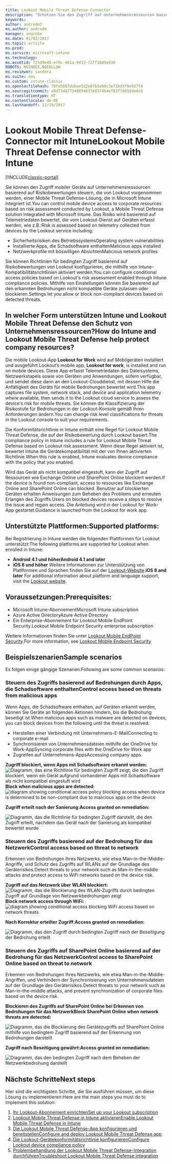 ```yaml
---
title: Lookout Mobile Threat Defense-Connector
description: "Schützen Sie den Zugriff auf Unternehmensressourcen basierend auf dem Gerät, Netzwerk und Anwendungsrisiko mithilfe des Lookout Mobile Threat Defense-Connectors und Intune."
keywords: 
author: andredm7
ms.author: andredm
manager: angrobe
ms.date: 01/03/2017
ms.topic: article
ms.prod: 
ms.service: microsoft-intune
ms.technology: 
ms.assetid: 725d9e40-e70c-461a-9413-72ff1b89a938
ROBOTS: NOINDEX,NOFOLLOW
ms.reviewer: sandera
ms.suite: ems
ms.custom: intune-classic
ms.openlocfilehash: 70fe5087dabae5d2eb7b3e60c3e716d3f0e927f8
ms.sourcegitcommit: a9d734877340894637e03f4b4ef83f7d01ddedc8
ms.translationtype: HT
ms.contentlocale: de-DE
ms.lasthandoff: 12/19/2017
---
```

# <a name="lookout-mobile-threat-defense-connector-with-intune"></a><span data-ttu-id="6c078-103">Lookout Mobile Threat Defense-Connector mit Intune</span><span class="sxs-lookup"><span data-stu-id="6c078-103">Lookout Mobile Threat Defense connector with Intune</span></span>

[!INCLUDE[classic-portal](../includes/classic-portal.md)]

<span data-ttu-id="6c078-104">Sie können den Zugriff mobiler Geräte auf Unternehmensressourcen basierend auf Risikobewertungen steuern, die von Lookout vorgenommen werden, einer Mobile Threat Defense-Lösung, die in Microsoft Intune integriert ist.</span><span class="sxs-lookup"><span data-stu-id="6c078-104">You can control mobile device access to corporate resources based on risk assessment conducted by Lookout, a Mobile Threat Defense solution integrated with Microsoft Intune.</span></span> <span data-ttu-id="6c078-105">Das Risiko wird basierend auf Telemetriedaten bewertet, die vom Lookout-Dienst auf Geräten erfasst werden, wie z.B.:</span><span class="sxs-lookup"><span data-stu-id="6c078-105">Risk is assessed based on telemetry collected from devices by the Lookout service including:</span></span>
- <span data-ttu-id="6c078-106">Sicherheitsrisiken des Betriebssystems</span><span class="sxs-lookup"><span data-stu-id="6c078-106">Operating system vulnerabilities</span></span>
- <span data-ttu-id="6c078-107">Installierte Apps, die Schadsoftware enthalten</span><span class="sxs-lookup"><span data-stu-id="6c078-107">Malicious apps installed</span></span>
- <span data-ttu-id="6c078-108">Netzwerkprofile mit böswilligen Absichten</span><span class="sxs-lookup"><span data-stu-id="6c078-108">Malicious network profiles</span></span>

<span data-ttu-id="6c078-109">Sie können Richtlinien für bedingten Zugriff basierend auf Risikobewertungen von Lookout konfigurieren, die mithilfe von Intune-Kompatibilitätsrichtlinien aktiviert werden.</span><span class="sxs-lookup"><span data-stu-id="6c078-109">You can  configure conditional access policies based on Lookout's risk assessment enabled through Intune compliance policies.</span></span> <span data-ttu-id="6c078-110">Mithilfe von Einstellungen können Sie basierend auf den erkannten Bedrohungen nicht kompatible Geräte zulassen oder blockieren.</span><span class="sxs-lookup"><span data-stu-id="6c078-110">Settings let you allow or block non-compliant devices based on detected threats.</span></span>

## <a name="how-do-intune-and-lookout-mobile-threat-defense-help-protect-company-resources"></a><span data-ttu-id="6c078-111">In welcher Form unterstützen Intune und Lookout Mobile Threat Defense den Schutz von Unternehmensressourcen?</span><span class="sxs-lookup"><span data-stu-id="6c078-111">How do Intune and Lookout Mobile Threat Defense help protect company resources?</span></span>
<span data-ttu-id="6c078-112">Die mobile Lookout-App **Lookout for Work** wird auf Mobilgeräten installiert und ausgeführt.</span><span class="sxs-lookup"><span data-stu-id="6c078-112">Lookout’s mobile app, **Lookout for work**, is installed and run on mobile devices.</span></span> <span data-ttu-id="6c078-113">Diese App erfasst Telemetriedaten des Dateisystems, Netzwerkstapels sowie von Geräten und Anwendungen, sofern verfügbar, und sendet diese dann an den Lookout-Clouddienst, mit dessen Hilfe die Anfälligkeit des Geräts für mobile Bedrohungen bewertet wird.</span><span class="sxs-lookup"><span data-stu-id="6c078-113">This app captures file system, network stack, and device and application telemetry where available, then sends it to the Lookout cloud service to assess the device's risk for mobile threats.</span></span> <span data-ttu-id="6c078-114">Sie können die Klassifizierung der Risikostufe für Bedrohungen in der Lookout-Konsole gemäß Ihren Anforderungen ändern.</span><span class="sxs-lookup"><span data-stu-id="6c078-114">You can change risk level classifications for threats in the Lookout console to suit your requirements.</span></span>  

<span data-ttu-id="6c078-115">Die Konformitätsrichtlinie in Intune enthält eine Regel für Lookout Mobile Threat Defense, die auf der Risikobewertung durch Lookout basiert.</span><span class="sxs-lookup"><span data-stu-id="6c078-115">The compliance policy in Intune includes a rule for Lookout Mobile Threat Defense based on Lookout risk assessment.</span></span> <span data-ttu-id="6c078-116">Wenn diese Regel aktiviert ist, bewertet Intune die Gerätekompatibilität mit der von Ihnen aktivierten Richtlinie.</span><span class="sxs-lookup"><span data-stu-id="6c078-116">When this rule is enabled, Intune evaluates device compliance with the policy that you enabled.</span></span>

<span data-ttu-id="6c078-117">Wird das Gerät als nicht kompatibel eingestuft, kann der Zugriff auf Ressourcen wie Exchange Online und SharePoint Online blockiert werden.</span><span class="sxs-lookup"><span data-stu-id="6c078-117">If the device is found non-compliant, access to resources like Exchange Online and SharePoint Online can blocked.</span></span> <span data-ttu-id="6c078-118">Benutzer auf blockierten Geräten erhalten Anweisungen zum Beheben des Problems und erneuten Erlangen des Zugriffs.</span><span class="sxs-lookup"><span data-stu-id="6c078-118">Users on blocked devices receive a steps to resolve the issue and regain access.</span></span> <span data-ttu-id="6c078-119">Die Anleitung wird in der Lookout for Work-App gestartet.</span><span class="sxs-lookup"><span data-stu-id="6c078-119">Guidance is launched from the Lookout for work app.</span></span>

## <a name="supported-platforms"></a><span data-ttu-id="6c078-120">Unterstützte Plattformen:</span><span class="sxs-lookup"><span data-stu-id="6c078-120">Supported platforms:</span></span>
<span data-ttu-id="6c078-121">Bei Registrierung in Intune werden die folgenden Plattformen für Lookout unterstützt:</span><span class="sxs-lookup"><span data-stu-id="6c078-121">The following platforms are supported for Lookout when enrolled in Intune:</span></span>
* <span data-ttu-id="6c078-122">**Android 4.1 und höher**</span><span class="sxs-lookup"><span data-stu-id="6c078-122">**Android 4.1 and later**</span></span>
* <span data-ttu-id="6c078-123">**iOS 8 und höher** Weitere Informationen zur Unterstützung von Plattformen und Sprachen finden Sie auf der [Lookout-Website](https://personal.support.lookout.com/hc/articles/114094140253).</span><span class="sxs-lookup"><span data-stu-id="6c078-123">**iOS 8 and later** For additional information about platform and language support, visit the [Lookout website](https://personal.support.lookout.com/hc/articles/114094140253).</span></span>

## <a name="prerequisites"></a><span data-ttu-id="6c078-124">Voraussetzungen:</span><span class="sxs-lookup"><span data-stu-id="6c078-124">Prerequisites:</span></span>
* <span data-ttu-id="6c078-125">Microsoft Intune-Abonnement</span><span class="sxs-lookup"><span data-stu-id="6c078-125">Microsoft Intune subscription</span></span>
* <span data-ttu-id="6c078-126">Azure Active Directory</span><span class="sxs-lookup"><span data-stu-id="6c078-126">Azure Active Directory</span></span>
* <span data-ttu-id="6c078-127">Ein Enterprise-Abonnement für Lookout Mobile EndPoint Security.</span><span class="sxs-lookup"><span data-stu-id="6c078-127">Lookout Mobile Endpoint Security enterprise subscription</span></span>  

<span data-ttu-id="6c078-128">Weitere Informationen finden Sie unter [Lookout Mobile EndPoint Security](https://www.lookout.com/products/mobile-endpoint-security).</span><span class="sxs-lookup"><span data-stu-id="6c078-128">For more information, see [Lookout Mobile Endpoint Security](https://www.lookout.com/products/mobile-endpoint-security)</span></span>

## <a name="sample-scenarios"></a><span data-ttu-id="6c078-129">Beispielszenarien</span><span class="sxs-lookup"><span data-stu-id="6c078-129">Sample scenarios</span></span>
<span data-ttu-id="6c078-130">Es folgen einige gängige Szenarien:</span><span class="sxs-lookup"><span data-stu-id="6c078-130">Following are some common scenarios:</span></span>

### <a name="control-access-based-on-threats-from-malicious-apps"></a><span data-ttu-id="6c078-131">Steuern des Zugriffs basierend auf Bedrohungen durch Apps, die Schadsoftware enthalten</span><span class="sxs-lookup"><span data-stu-id="6c078-131">Control access based on threats from malicious apps</span></span>
<span data-ttu-id="6c078-132">Wenn Apps, die Schadsoftware enthalten, auf Geräten erkannt werden, können Sie Geräte an folgenden Aktionen hindern, bis die Bedrohung beseitigt ist:</span><span class="sxs-lookup"><span data-stu-id="6c078-132">When malicious apps such as malware are detected on devices, you can block devices from the following until the threat is resolved:</span></span>
* <span data-ttu-id="6c078-133">Herstellen einer Verbindung mit Unternehmens-E-Mail</span><span class="sxs-lookup"><span data-stu-id="6c078-133">Connecting to corporate e-mail</span></span>
* <span data-ttu-id="6c078-134">Synchronisieren von Unternehmensdateien mithilfe der OneDrive for Work-App</span><span class="sxs-lookup"><span data-stu-id="6c078-134">Syncing corporate files with the OneDrive for Work app</span></span>
* <span data-ttu-id="6c078-135">Zugreifen auf Unternehmens-Apps</span><span class="sxs-lookup"><span data-stu-id="6c078-135">Accessing company apps</span></span>

<span data-ttu-id="6c078-136">**Zugriff blockiert, wenn Apps mit Schadsoftware erkannt werden:**
![Diagramm, das eine Richtlinie für bedingten Zugriff zeigt, die den Zugriff blockiert, wenn ein Gerät aufgrund vorhandener Apps mit Schadsoftware als nicht kompatibel eingestuft wird](../media/mtp/malicious-apps-blocked.png)</span><span class="sxs-lookup"><span data-stu-id="6c078-136">**Block when malicious apps are detected:**
![diagram showing conditional access policy blocking access when device is determined to be non-compliant due to malicious apps on the device](../media/mtp/malicious-apps-blocked.png)</span></span>

<span data-ttu-id="6c078-137">**Zugriff erteilt nach der Sanierung:**</span><span class="sxs-lookup"><span data-stu-id="6c078-137">**Access granted on remediation:**</span></span>

![Diagramm, das die Richtlinie für bedingten Zugriff darstellt, die den Zugriff erteilt, nachdem das Gerät nach der Sanierung als kompatibel bewertet wurde](../media/mtp/malicious-apps-unblocked.png)

### <a name="control-access-based-on-threat-to-network"></a><span data-ttu-id="6c078-139">Steuern des Zugriffs basierend auf der Bedrohung für das Netzwerk</span><span class="sxs-lookup"><span data-stu-id="6c078-139">Control access based on threat to network</span></span>
<span data-ttu-id="6c078-140">Erkennen von Bedrohungen Ihres Netzwerks, wie etwa Man-in-the-Middle-Angriffe, und Schutz des Zugriffs auf WLANs auf der Grundlage des Geräterisikos.</span><span class="sxs-lookup"><span data-stu-id="6c078-140">Detect threats to your network such as Man-in-the-middle attacks and protect access to WiFi networks based on the device risk.</span></span>

<span data-ttu-id="6c078-141">**Zugriff auf das Netzwerk über WLAN blockiert:**
![Diagramm, das die Blockierung des WLAN-Zugriffs durch bedingten Zugriff auf Grundlage von Netzwerkbedrohungen zeigt](../media/mtp/network-wifi-blocked.png)</span><span class="sxs-lookup"><span data-stu-id="6c078-141">**Block network access through WiFi:**
![diagram showing conditional access blocking WiFi access based on network threats](../media/mtp/network-wifi-blocked.png)</span></span>

<span data-ttu-id="6c078-142">**Nach Korrektur erteilter Zugriff:**</span><span class="sxs-lookup"><span data-stu-id="6c078-142">**Access granted on remediation:**</span></span>

![Diagramm, das den Zugriff durch bedingten Zugriff nach der Beseitigung der Bedrohung erteilt](../media/mtp/network-wifi-unblocked.png)
### <a name="control-access-to-sharepoint-online-based-on-threat-to-network"></a><span data-ttu-id="6c078-144">Steuern des Zugriffs auf SharePoint Online basierend auf der Bedrohung für das Netzwerk</span><span class="sxs-lookup"><span data-stu-id="6c078-144">Control access to SharePoint Online based on threat to network</span></span>

<span data-ttu-id="6c078-145">Erkennen von Bedrohungen Ihres Netzwerks, wie etwa Man-in-the-Middle-Angriffen, und Verhindern der Synchronisierung von Unternehmensdateien auf der Grundlage des Geräterisikos.</span><span class="sxs-lookup"><span data-stu-id="6c078-145">Detect threats to your network such as Man-in-the-middle attacks, and prevent synchronization of corporate files based on the device risk.</span></span>

<span data-ttu-id="6c078-146">**Blockieren des Zugriffs auf SharePoint Online bei Erkennen von Bedrohungen für das Netzwerk**</span><span class="sxs-lookup"><span data-stu-id="6c078-146">**Block SharePoint Online when network threats are detected:**</span></span>

![Diagramm, das die Blockierung des Gerätezugriffs auf SharePoint Online mithilfe von bedingtem Zugriff basierend auf der Erkennung von Bedrohungen darstellt](../media/mtp/network-spo-blocked.png)


<span data-ttu-id="6c078-148">**Zugriff nach Beseitigung gewährt:**</span><span class="sxs-lookup"><span data-stu-id="6c078-148">**Access granted on remediation:**</span></span>

![Diagramm, das den bedingten Zugriff nach dem Beheben der Netzwerkbedrohung darstellt](../media/mtp/network-spo-unblocked.png)

## <a name="next-steps"></a><span data-ttu-id="6c078-150">Nächste Schritte</span><span class="sxs-lookup"><span data-stu-id="6c078-150">Next steps</span></span>
<span data-ttu-id="6c078-151">Hier sind die wichtigsten Schritte, die Sie ausführen müssen, um diese Lösung zu implementieren:</span><span class="sxs-lookup"><span data-stu-id="6c078-151">Here are the main steps you must do to implement this solution:</span></span>
1.  [<span data-ttu-id="6c078-152">Ihr Lookout-Abonnement einrichten</span><span class="sxs-lookup"><span data-stu-id="6c078-152">Set up your Lookout subscription</span></span>](setup-your-lookout-mtd-subscription.md)
2.  [<span data-ttu-id="6c078-153">Lookout Mobile Threat Defense in Intune aktivieren</span><span class="sxs-lookup"><span data-stu-id="6c078-153">Enable Lookout Mobile Threat Defense in Intune</span></span>](enable-lookout-mtd-connection.md)
3.  [<span data-ttu-id="6c078-154">Die Lookout Mobile Threat Defense-App konfigurieren und bereitstellen</span><span class="sxs-lookup"><span data-stu-id="6c078-154">Configure and deploy Lookout Mobile Threat Defense app</span></span>](configure-deploy-lookout-for-work-app.md)
4.  [<span data-ttu-id="6c078-155">Die Lookout-Gerätekonformitätsrichtlinie konfigurieren</span><span class="sxs-lookup"><span data-stu-id="6c078-155">Configure Lookout device compliance policy</span></span>](create-lookout-device-compliance-policy.md)
5.  [<span data-ttu-id="6c078-156">Problembehandlung der Lookout Mobile Threat Defense-Integration durchführen</span><span class="sxs-lookup"><span data-stu-id="6c078-156">Troubleshoot Lookout Mobile Threat Defense integration</span></span>](/intune-classic/troubleshoot/device-threat-protection-troubleshooting)
